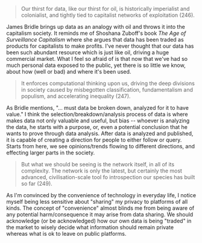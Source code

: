 > Our thirst for data, like our thirst for oil, is historically imperialist and colonialist, and tightly tied to capitalist networks of exploitation (246).

James Bridle brings up data as an analogy with oil and throws it into the capitalism society. It reminds me of Shoshana Zuboff's book _The Age of Surveillance Capitalism_ where she argues that data has been traded as products for capitalists to make profits. I've never thought that our data has been such abundant resource which is just like oil, driving a huge commercial market. What I feel so afraid of is that now that we've had so much personal data exposed to the public, yet there is so little we know, about how (well or bad) and where it's been used.

> It enforces computational thinking upon us, driving the deep divisions in society caused by misbegotten classification, fundamentalism and populism, and accelerating inequality (247).

As Bridle mentions, "... must data be broken down, analyzed for it to have value." I think the selection/breakdown/analysis process of data is where makes data not only valuable and useful, but bias -- whoever is analyzing the data, he starts with a purpose, or, even a potential conclusion that he wants to prove through data analysis. After data is analyzed and published, it is capable of creating a direction for people to either follow or query. Starts from here, we see opinions/trends flowing to different directions, and effecting larger parts in the society.

> But what we should be seeing is the network itself, in all of its complexity. The network is only the latest, but certainly the most advanced, civilisation-scale tool fo introspection our species has built so far (249).

As I'm convinced by the convenience of technology in everyday life, I notice myself being less sensitive about "sharing" my privacy to platforms of all kinds. The concept of "convenience" almost blinds me from being aware of any potential harm/consequence it may arise from data sharing. We should acknowledge (or be acknowledged) how our own data is being "traded" in the market to wisely decide what information should remain private whereas what is ok to leave on public platforms.
